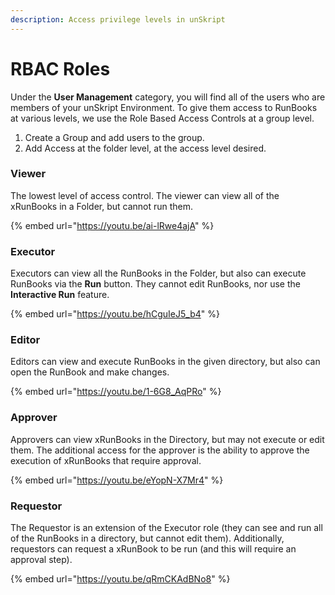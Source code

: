 ```yaml
---
description: Access privilege levels in unSkript
---
```


# RBAC Roles

Under the **User Management** category, you will find all of the users who are members of your unSkript Environment.  To give them access to RunBooks at various levels, we use the Role Based Access Controls at a group level.

1. Create a Group and add users to the group.
2. Add Access at the folder level, at the access level desired.

### Viewer

The lowest level of access control.  The viewer can view all of the xRunBooks in a Folder, but cannot run them.

{% embed url="https://youtu.be/ai-lRwe4ajA" %}

### Executor&#x20;

Executors can view all the RunBooks in the Folder, but also can execute RunBooks via the **Run** button.  They cannot edit RunBooks, nor use the **Interactive Run** feature.

{% embed url="https://youtu.be/hCguIeJ5_b4" %}



### Editor&#x20;

Editors can view and execute RunBooks in the given directory, but also can open the RunBook and make changes.

{% embed url="https://youtu.be/1-6G8_AqPRo" %}

### Approver

Approvers can view xRunBooks in the Directory, but may not execute or edit them. The additional access for the approver is the ability to approve the execution of xRunBooks that require approval.

{% embed url="https://youtu.be/eYopN-X7Mr4" %}

### Requestor

The Requestor is an extension of the Executor role (they can see and run all of the RunBooks in a directory, but cannot edit them). Additionally, requestors can request a xRunBook to be run (and this will require an approval step). &#x20;

{% embed url="https://youtu.be/qRmCKAdBNo8" %}
